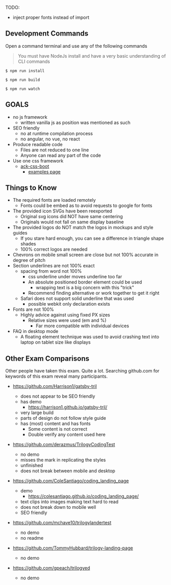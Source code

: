 TODO:
  - inject proper fonts instead of import

## Development Commands
Open a command terminal and use any of the following commands

> You must have NodeJs install and have a very basic understanding of CLI commands

```
$ npm run install
```
```
$ npm run build
```
```
$ npm run watch
```

## GOALS

- no js framework
  - written vanilla js as position was mentioned as such
- SEO friendly
  - no at runtime compilation process
  - no angular, no vue, no react
- Produce readable code
  - Files are not reduced to one line
  - Anyone can read any part of the code
- Use one css framework
  - [ack-css-boot](https://www.npmjs.com/package/ack-css-boot)
    - [examples page](https://ackerapple.github.io/ack-css-boot/)

## Things to Know
- The required fonts are loaded remotely
  - Fonts could be embed as to avoid requests to google for fonts
- The provided icon SVGs have been reexported
  - Original svg icons did NOT have same centering
  - Originals would not fall on same display baseline
- The provided logos do NOT match the logos in mockups and style guides
  - If you stare hard enough, you can see a difference in triangle shape shades
  - 100% correct logos are needed
- Chevrons on mobile small screen are close but not 100% accurate in degree of pitch
- Section underlines are not 100% exact
  - spacing from word not 100%
    - css underline under moves underline too far
    - An absolute positioned border element could be used
      - wrapping text is a big concern with this "trick"
    - Recommend finding alternative or work together to get it right
  - Safari does not support solid underline that was used
    - possible webkit only declaration exists
- Fonts are not 100%
  - Highly advice against using fixed PX sizes
    - Relative sizes were used (em and %)
      - Far more compatible with individual devices
- FAQ in desktop mode
  - A floating element technique was used to avoid crashing text into laptop on tablet size like displays


## Other Exam Comparisons

Other people have taken this exam. Quite a lot. Searching github.com for keywords of this exam reveal many participants.

- https://github.com/Harrison1/gatsby-tril
  - does not appear to be SEO friendly
  - has demo
    - https://harrison1.github.io/gatsby-tril/
  - very large build
  - parts of design do not follow style guide
  - has (most) content and has fonts
    - Some content is not correct
    - Double verify any content used here

- https://github.com/derazmus/TrilogyCodingTest
  - no demo
  - misses the mark in replicating the styles
  - unfinished
  - does not break between mobile and desktop

- https://github.com/ColeSantiago/coding_landing_page
  - demo
    - https://colesantiago.github.io/coding_landing_page/
  - text clips into images making text hard to read
  - does not break down to mobile well
  - SEO friendly

- https://github.com/mchave10/trilogylandertest
  - no demo
  - no readme

- https://github.com/TommyHubbard/trilogy-landing-page
  - no demo

- https://github.com/gpeach/trilogyed
  - no demo